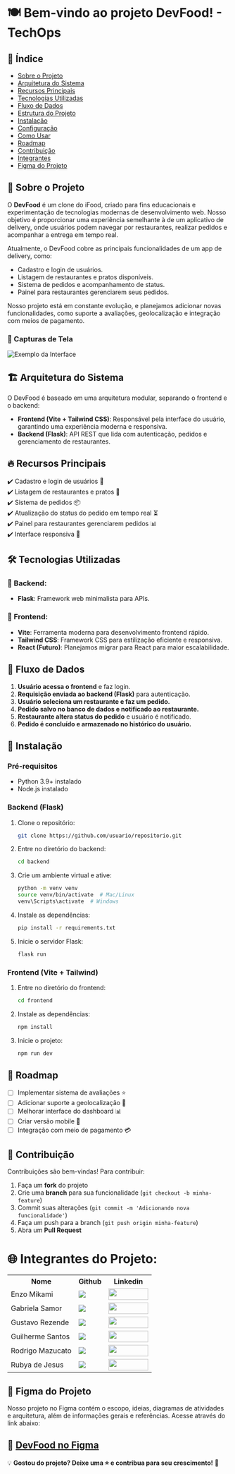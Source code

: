 # 🍽️ Bem-vindo ao projeto DevFood! - TechOps

## 📖 Índice

- [Sobre o Projeto](https://github.com/SITechOps/Dev-Food/blob/main/README.md#-sobre-o-projeto)
- [Arquitetura do Sistema](#arquitetura-do-sistema)
- [Recursos Principais](#recursos-principais)
- [Tecnologias Utilizadas](#tecnologias-utilizadas)
- [Fluxo de Dados](#fluxo-de-dados)
- [Estrutura do Projeto](#estrutura-do-projeto)
- [Instalação](#instalação)
- [Configuração](#configuração)
- [Como Usar](#como-usar)
- [Roadmap](#roadmap)
- [Contribuição](#contribuição)
- [Integrantes](#integrantes)
- [Figma do Projeto](#figma-do-projeto)

## 📝 Sobre o Projeto

O **DevFood** é um clone do iFood, criado para fins educacionais e experimentação de tecnologias modernas de desenvolvimento web. Nosso objetivo é proporcionar uma experiência semelhante à de um aplicativo de delivery, onde usuários podem navegar por restaurantes, realizar pedidos e acompanhar a entrega em tempo real.

Atualmente, o DevFood cobre as principais funcionalidades de um app de delivery, como:
- Cadastro e login de usuários.
- Listagem de restaurantes e pratos disponíveis.
- Sistema de pedidos e acompanhamento de status.
- Painel para restaurantes gerenciarem seus pedidos.

Nosso projeto está em constante evolução, e planejamos adicionar novas funcionalidades, como suporte a avaliações, geolocalização e integração com meios de pagamento.

### 📸 Capturas de Tela

![Exemplo da Interface](https://via.placeholder.com/600x300.png)

## 🏗️ Arquitetura do Sistema

O DevFood é baseado em uma arquitetura modular, separando o frontend e o backend:

- **Frontend (Vite + Tailwind CSS)**: Responsável pela interface do usuário, garantindo uma experiência moderna e responsiva.
- **Backend (Flask)**: API REST que lida com autenticação, pedidos e gerenciamento de restaurantes.

## 🔥 Recursos Principais

✔️ Cadastro e login de usuários 🔑  
✔️ Listagem de restaurantes e pratos 🍔  
✔️ Sistema de pedidos 📦  
✔️ Atualização do status do pedido em tempo real ⏳  
✔️ Painel para restaurantes gerenciarem pedidos 📊  
✔️ Interface responsiva 📱  

## 🛠 Tecnologias Utilizadas

### 🔹 Backend:
- **Flask**: Framework web minimalista para APIs.

### 🔹 Frontend:
- **Vite**: Ferramenta moderna para desenvolvimento frontend rápido.
- **Tailwind CSS**: Framework CSS para estilização eficiente e responsiva.
- **React (Futuro)**: Planejamos migrar para React para maior escalabilidade.

## 🔄 Fluxo de Dados

1. **Usuário acessa o frontend** e faz login.
2. **Requisição enviada ao backend (Flask)** para autenticação.
3. **Usuário seleciona um restaurante e faz um pedido.**
4. **Pedido salvo no banco de dados e notificado ao restaurante.**
5. **Restaurante altera status do pedido** e usuário é notificado.
6. **Pedido é concluído e armazenado no histórico do usuário.**

## 🚀 Instalação

### Pré-requisitos

- Python 3.9+ instalado
- Node.js instalado

### Backend (Flask)

1. Clone o repositório:

   ```sh
   git clone https://github.com/usuario/repositorio.git
   ```

2. Entre no diretório do backend:

   ```sh
   cd backend
   ```

3. Crie um ambiente virtual e ative:

   ```sh
   python -m venv venv
   source venv/bin/activate  # Mac/Linux
   venv\Scripts\activate  # Windows
   ```

4. Instale as dependências:

   ```sh
   pip install -r requirements.txt
   ```

5. Inicie o servidor Flask:

   ```sh
   flask run
   ```

### Frontend (Vite + Tailwind)

1. Entre no diretório do frontend:

   ```sh
   cd frontend
   ```

2. Instale as dependências:

   ```sh
   npm install
   ```

3. Inicie o projeto:

   ```sh
   npm run dev
   ```

## 🚀 Roadmap

- [ ] Implementar sistema de avaliações ⭐  
- [ ] Adicionar suporte a geolocalização 📍  
- [ ] Melhorar interface do dashboard 📊  
- [ ] Criar versão mobile 📱  
- [ ] Integração com meio de pagamento 💳  

## 🤝 Contribuição

Contribuições são bem-vindas! Para contribuir:

1. Faça um **fork** do projeto
2. Crie uma **branch** para sua funcionalidade (`git checkout -b minha-feature`)
3. Commit suas alterações (`git commit -m 'Adicionando nova funcionalidade'`)
4. Faça um push para a branch (`git push origin minha-feature`)
5. Abra um **Pull Request**


# 🌐 Integrantes do Projeto:
<table>
  <tr>
    <th>Nome</th>
    <th>Github</th>
    <th>Linkedin</th>
  </tr>
  <tr>
    <td>Enzo Mikami</td>
    <td><a href="https://github.com/Enzoka123"><img src="https://img.shields.io/badge/GitHub-100000?style=for-the-badge&logo=github&logoColor=white" /></a></td>
     <td><a href="https://www.linkedin.com/in/enzo-mikami-4113a1265/"><img src="https://img.shields.io/badge/LinkedIn-%230077B5.svg?logo=linkedin&logoColor=white" width="90" height="26"></a></td>
  </tr>
  <tr>
    <td>Gabriela Samor</td>
    <td><a href="https://github.com/gabrielasamor"><img src="https://img.shields.io/badge/GitHub-100000?style=for-the-badge&logo=github&logoColor=white" /></a></td>
      <td><a href="https://www.linkedin.com/in/gabriela-cristina-samor/"><img src="https://img.shields.io/badge/LinkedIn-%230077B5.svg?logo=linkedin&logoColor=white" width="90" height="26"></a></td>
  </tr>
  <tr>
    <td>Gustavo Rezende</td>
    <td><a href="https://github.com/gustrpaz"><img src="https://img.shields.io/badge/GitHub-100000?style=for-the-badge&logo=github&logoColor=white" /></a></td>
      <td><a href="https://www.linkedin.com/in/gustavo-rezende-paz/"><img src="https://img.shields.io/badge/LinkedIn-%230077B5.svg?logo=linkedin&logoColor=white" width="90" height="26"></a></td>
  </tr>
  <tr>
    <td>Guilherme Santos</td>
    <td><a href="https://github.com/Guilherme1608"><img src="https://img.shields.io/badge/GitHub-100000?style=for-the-badge&logo=github&logoColor=white" /></a></td>
      <td><a href="https://www.linkedin.com/in/guilherme-santos-7249b91a4/"><img src="https://img.shields.io/badge/LinkedIn-%230077B5.svg?logo=linkedin&logoColor=white" width="90" height="26"></a></td>
  </tr>
  <tr>
    <td>Rodrigo Mazucato</td>
    <td><a href="https://github.com/RodrigoMazucato"><img src="https://img.shields.io/badge/GitHub-100000?style=for-the-badge&logo=github&logoColor=white" /></a></td>
      <td><a href="https://www.linkedin.com/in/rodrigo-mazucato-49238a1b6/"><img src="https://img.shields.io/badge/LinkedIn-%230077B5.svg?logo=linkedin&logoColor=white" width="90" height="26"></a></td>
  </tr>
  <tr>
    <td>Rubya de Jesus</td>
    <td><a href="https://github.com/rubya87"><img src="https://img.shields.io/badge/GitHub-100000?style=for-the-badge&logo=github&logoColor=white" /></a></td>
      <td><a href="https://www.linkedin.com/in/rubya-de-jesus-rodrigues-06335560/"><img src="https://img.shields.io/badge/LinkedIn-%230077B5.svg?logo=linkedin&logoColor=white" width="90" height="26"></a></td>
  </tr>
</table>


## 🎨 Figma do Projeto

Nosso projeto no Figma contém o escopo, ideias, diagramas de atividades e arquitetura, além de informações gerais e referências. Acesse através do link abaixo:

🔗 **[DevFood no Figma](https://www.figma.com/board/YGJoYlCYBBbk1PQ0R2Nk2O/5---Trabalho-DI?node-id=0-1&p=f)**
---

💡 **Gostou do projeto? Deixe uma ⭐ e contribua para seu crescimento!** 🚀



